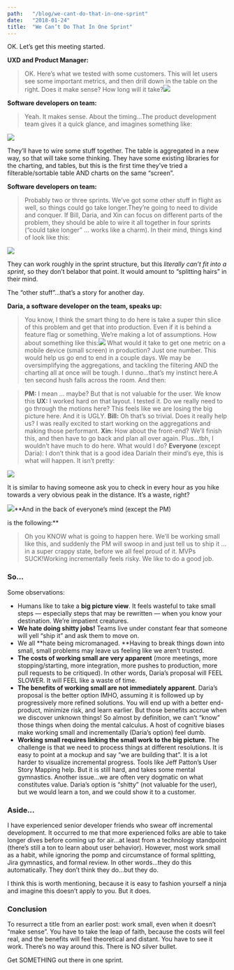 ```yaml
---
path:	"/blog/we-cant-do-that-in-one-sprint"
date:	"2018-01-24"
title:	"We Can’t Do That In One Sprint"
---
```


OK. Let’s get this meeting started.

**UXD and Product Manager:**


> OK. Here’s what we tested with some customers. This will let users see some important metrics, and then drill down in the table on the right. Does it make sense? How long will it take?![](/images/1*siePcBn2yZOKxF6bnDyp1g@2x.jpeg)

**Software developers on team:**


> Yeah. It makes sense. About the timing…The product development team gives it a quick glance, and imagines something like:

![](/images/1*UuQiE1Y4BFKA1WSAvxQEQQ@2x.jpeg)

They’ll have to wire some stuff together. The table is aggregated in a new way, so that will take some thinking. They have some existing libraries for the charting, and tables, but this is the first time they’ve tried a filterable/sortable table AND charts on the same “screen”.

**Software developers on team:**


> Probably two or three sprints. We’ve got some other stuff in flight as well, so things could go take longer.They’re going to need to divide and conquer. If Bill, Daria, and Xin can focus on different parts of the problem, they should be able to wire it all together in four sprints (“could take longer” … works like a charm). In their mind, things kind of look like this:

![](/images/1*TF-g1cBpdcMt3PJAJPXK6g@2x.jpeg)

They can work roughly in the sprint structure, but this *literally can’t fit into a sprint*, so they don’t belabor that point. It would amount to “splitting hairs” in their mind.

The “other stuff”…that’s a story for another day.

**Daria, a software developer on the team, speaks up:**


> You know, I think the smart thing to do here is take a super thin slice of this problem and get that into production. Even if it is behind a feature flag or something. We’re making a lot of assumptions. How about something like this:![](/images/1*briw7qwIu3mM3FIIn0rXnQ@2x.jpeg)
> What would it take to get one metric on a mobile device (small screen) in production? Just one number. This would help us go end to end in a couple days. We may be oversimplifying the aggregations, and tackling the filtering AND the charting all at once will be tough. I dunno…that’s my instinct here.A ten second hush falls across the room. And then:


> **PM:** I mean … maybe? But that is not valuable for the user. We know this
> **UX:** I worked hard on that layout. I tested it. Do we really need to go through the motions here? This feels like we are losing the big picture here. And it is UGLY.
> **Bill:** Oh that’s so trivial. Does it really help us? I was really excited to start working on the aggregations and making those performant.
> **Xin:** How about the front-end? We’ll finish this, and then have to go back and plan all over again. Plus…tbh, I wouldn’t have much to do here. What would I do?
> **Everyone** (except Daria): I don’t think that is a good idea DariaIn their mind’s eye, this is what will happen. It isn’t pretty:

![](/images/1*4jt5ccs-YwdqwZ1a4m8OpQ@2x.jpeg)

It is similar to having someone ask you to check in every hour as you hike towards a very obvious peak in the distance. It’s a waste, right?

![](/images/1*6Y5rZO4jHdpHRAARa6n3xg@2x.jpeg)**And in the back of everyone’s mind (except the PM)

 is the following:**


> Oh you KNOW what is going to happen here. We’ll be working small like this, and suddenly the PM will swoop in and just tell us to ship it … in a super crappy state, before we all feel proud of it. MVPs SUCK!Working incrementally feels risky. We like to do a good job.

### So…

Some observations:

* Humans like to take a **big picture view**. It feels wasteful to take small steps — especially steps that may be rewritten — when you know your destination. We’re impatient creatures.
* **We hate doing shitty jobs!** Teams live under constant fear that someone will yell “ship it” and ask them to move on.
* We all **hate being micromanaged. **Having to break things down into small, small problems may leave us feeling like we aren’t trusted.
* **The costs of working small are very apparent** (more meetings, more stopping/starting, more integration, more pushes to production, more pull requests to be critiqued). In other words, Daria’s proposal will FEEL SLOWER. It will FEEL like a waste of time.
* **The benefits of working small are not immediately apparent**. Daria’s proposal is the better option IMHO, assuming it is followed up by progressively more refined solutions. You will end up with a better end-product, minimize risk, and learn earlier. But those benefits accrue when we discover unknown things! So almost by definition, we can’t “know” those things when doing the mental calculus. A host of cognitive biases make working small and incrementally (Daria’s option) feel dumb.
* **Working small requires linking the small work to the big picture**. The challenge is that we need to process things at different resolutions. It is easy to point at a mockup and say “we are building that”. It is a lot harder to visualize incremental progress. Tools like Jeff Patton’s User Story Mapping help. But it is still hard, and takes some mental gymnastics. Another issue…we are often very dogmatic on what constitutes value. Daria’s option is “shitty” (not valuable for the user), but we would learn a ton, and we could show it to a customer.
### Aside…

I have experienced senior developer friends who swear off incremental development. It occurred to me that more experienced folks are able to take longer dives before coming up for air…at least from a technology standpoint (there’s still a ton to learn about user behavior). However, most work small as a habit, while ignoring the pomp and circumstance of formal splitting, Jira gymnastics, and formal review. In other words…they do this automatically. They don’t think they do…but they do.

I think this is worth mentioning, because it is easy to fashion yourself a ninja and imagine this doesn’t apply to you. But it does.

### Conclusion

To resurrect a title from an earlier post: work small, even when it doesn’t “make sense”. You have to take the leap of faith, because the costs will feel real, and the benefits will feel theoretical and distant. You have to see it work. There’s no way around this. There is NO silver bullet.

Get SOMETHING out there in one sprint.

